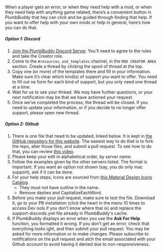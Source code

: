 When a player gets an error, or when they need help with a mod, or when they need help with anything game related, there’s a convenient button in PlumbBuddy that hey can click and be guided through finding that help. If you want to offer help with your own mods or help in general, here’s how you can do that.

##### Option 1: Discord
1. [Join the PlumbBuddy Discord Server](https://discord.gg/XKbMEEfRde). You’ll need to agree to the rules and take the Creator role.
2. Come to the `#resources_and_templates` channel, in the `MOD CREATOR AREA` section. Create a thread by clicking the spool of thread at the top.
3. Copy one (or more) of the templates there and fill in your information. Make sure it’s clear which kind(s) of support you want to offer. You need to fill out ne form for each kind of support, but you only need one thread at a time.
4. Wait for us to see your thread. We may have further questions, or your next notification may be that we have actioned your request.
5. Once we’ve completed the process, the thread will be closed. If you need to update your information, or if you decide to no longer offer support, please open  new thread.
##### Option 2: Github
1. There is one file that need to be updated, linked below. It is kept in [the GitHub repository for this website](https://github.com/lama-Logic/PlumbBuddy-Pages). The easiest way to do that is to fork the repo, alter those files, and submit a pull request. To see how to do that, you can review [this video](https://youtu.be/usTVkhbDjmE).
2. Please keep your edit in alphabetical order, by server name.
3. Follow the examples given by the other servers listed. The format is important. If you want an option not shown (say, you do only mac support), ask if it can be done.
4. For your help steps, icons are sourced from [this Material Design Icons Catalog](https://pictogrammers.com/library/mdi/).
   * They must not have outline in the name.
   * Remove dashes and CapitalizeEachWord.
5. Before you make your pull request, make sure to test the file. Download it, go to your PB installation (click the heart in the menu 10 times to access Dev ools if you don’t know where that is) and replace the support-discords.yml file already in PlumbBuddy's cache.
6. If PlumbBuddy displays an error when you use the **Ask For Help** function, you formatted it wrong. If you don’t get an error, check that everything looks ight, and then submit your pull request. You may be asked for more information or to make changes. Please subscribe to notifications on the pull request and atch the email associated with your Github account to avoid having it denied due to non-responsiveness.
